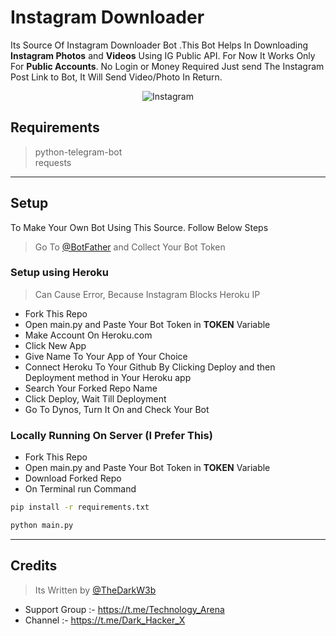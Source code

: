 # Instagram Downloader

Its Source Of Instagram Downloader Bot .This Bot Helps In Downloading __Instagram Photos__ and __Videos__ Using IG Public API. For Now It Works Only For **Public Accounts**. No Login or Money Required Just send The Instagram Post Link to Bot, It Will Send Video/Photo In Return.

<p align="center">
  <img src="https://sm.ign.com/ign_in/screenshot/default/ig-glyph001-74am_dp6a.jpg" alt="Instagram"/>
</p>

## Requirements

> python-telegram-bot\
> requests

---

## Setup

To Make Your Own Bot Using This Source. Follow Below Steps

> Go To [@BotFather](https://t.me/botfather) and Collect Your Bot Token


### Setup using Heroku

> Can Cause Error, Because Instagram Blocks Heroku IP

* Fork This Repo
* Open main.py and Paste Your Bot Token in __TOKEN__ Variable
* Make Account On Heroku.com
* Click New App
* Give Name To Your App of Your Choice
* Connect Heroku To Your Github By Clicking Deploy and then Deployment method in Your Heroku app
* Search Your Forked Repo Name
* Click Deploy, Wait Till Deployment
* Go To Dynos, Turn It On and Check Your Bot

### Locally Running On Server (I Prefer This) 

* Fork This Repo
* Open main.py and Paste Your Bot Token in __TOKEN__ Variable
* Download Forked Repo
* On Terminal run Command
```bash
pip install -r requirements.txt

python main.py
```
---

## Credits

> Its Written by [@TheDarkW3b](https://t.me/TheDarkW3b)
* Support Group :- https://t.me/Technology_Arena
* Channel :- https://t.me/Dark_Hacker_X
